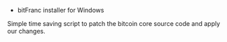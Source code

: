 * bitFranc installer for Windows

Simple time saving script to patch the bitcoin core source code and apply our changes.
